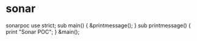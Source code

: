 # sonar
sonarpoc
use strict;
sub main()
{
&printmessage();
}
sub printmessage()
{
    print "Sonar POC";
}
&main();

